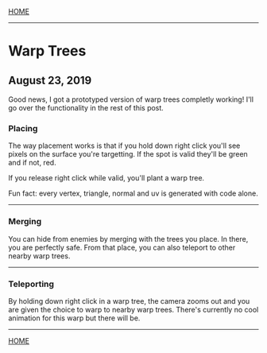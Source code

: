 
[HOME](https://avijr.com)

---

# Warp Trees
## August 23, 2019

Good news, I got a prototyped version of warp trees completly working! I'll go over the functionality in the rest of this post.

### Placing

The way placement works is that if you hold down right click you'll see pixels on the surface you're targetting. If the spot is valid they'll be green and if not, red.

If you release right click while valid, you'll plant a warp tree.

Fun fact: every vertex, triangle, normal and uv is generated with code alone.

---

### Merging

You can hide from enemies by merging with the trees you place. In there, you are perfectly safe. From that place, you can also teleport to other nearby warp trees.

---

### Teleporting

By holding down right click in a warp tree, the camera zooms out and you are given the choice to warp to nearby warp trees. There's currently no cool animation for this warp but there will be.

---

[HOME](https://avijr.com)
